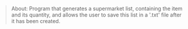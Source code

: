 > About: Program that generates a supermarket list, containing the item and its quantity, and allows the user to save this list in a '.txt' file after it has been created.
